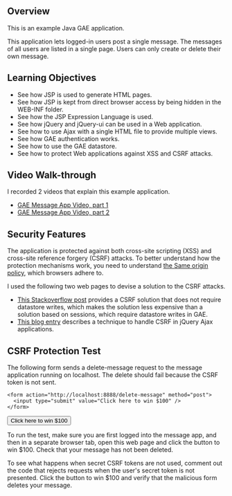 ## Overview

This is an example Java GAE application.  

This application lets logged-in users post a single message.  The messages of all users are listed in a single page.  Users can only create or delete their own message.

## Learning Objectives

- See how JSP is used to generate HTML pages.
- See how JSP is kept from direct browser access by being hidden in the WEB-INF folder.
- See how the JSP Expression Language is used.
- See how jQuery and jQuery-ui can be used in a Web application.
- See how to use Ajax with a single HTML file to provide multiple views.
- See how GAE authentication works.
- See how to use the GAE datastore. 
- See how to protect Web applications against XSS and CSRF attacks.

## Video Walk-through

I recorded 2 videos that explain this example application.

- [GAE Message App Video, part 1](http://www.youtube.com/watch?v=WI6rsfhvqqM)
- [GAE Message App Video, part 2](http://www.youtube.com/watch?v=mi3iZtVuBZg)

## Security Features

The application is protected against both cross-site scripting (XSS) and cross-site reference forgery (CSRF) attacks.  To better understand how the protection mechanisms work, you need to understand [the Same origin policy](http://en.wikipedia.org/wiki/Same_origin_policy), which browsers adhere to.  

I used the following two web pages to devise a solution to the CSRF attacks.

- [This Stackoverflow post](http://stackoverflow.com/a/908348/754381) provides a CSRF solution that does not require datastore writes, which makes the solution less expensive than a solution based on sessions, which require datastore writes in GAE.
- [This blog entry](http://erlend.oftedal.no/blog/?blogid=118) describes a technique to handle CSRF in jQuery Ajax applications.

## CSRF Protection Test

The following form sends a delete-message request to the message application running on localhost. The delete should fail because the CSRF token is not sent.

````
<form action="http://localhost:8888/delete-message" method="post">
  <input type="submit" value="Click here to win $100" />
</form>
````

<form action="http://localhost:8888/delete-message" method="post">
  <input type="submit" value="Click here to win $100" />
</form>

To run the test, make sure you are first logged into the message app,
and then in a separate browser tab, open this web page and click the button to win $100. Check that your message has not been deleted.

To see what happens when secret CSRF tokens are not used, comment out the code that rejects requests when the user's secret token is not presented.  Click the button to win $100 and verify that the malicious form deletes your message.

